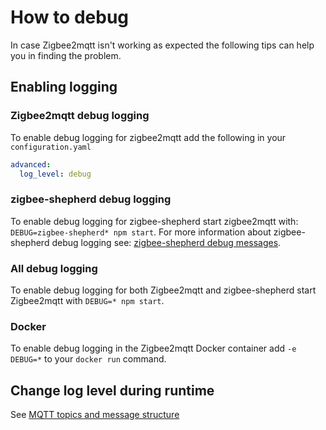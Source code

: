 ---
---
# How to debug

In case Zigbee2mqtt isn't working as expected the following tips can help you in finding the problem.

## Enabling logging

### Zigbee2mqtt debug logging
To enable debug logging for zigbee2mqtt add the following in your `configuration.yaml`

```yaml
advanced:
  log_level: debug
```

### zigbee-shepherd debug logging
To enable debug logging for zigbee-shepherd start zigbee2mqtt with: `DEBUG=zigbee-shepherd* npm start`. For more information about zigbee-shepherd debug logging see: [zigbee-shepherd debug messages](https://github.com/zigbeer/zigbee-shepherd/wiki#8-debug-messages).

### All debug logging
To enable debug logging for both Zigbee2mqtt and zigbee-shepherd start Zigbee2mqtt with `DEBUG=* npm start`.

### Docker
To enable debug logging in the Zigbee2mqtt Docker container add `-e DEBUG=*` to your `docker run` command.

## Change log level during runtime
See [MQTT topics and message structure](../information/mqtt_topics_and_message_structure.md)